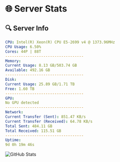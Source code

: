 # 🌐 Server Stats
## 🔍 Server Info
```yaml
CPU: Intel(R) Xeon(R) CPU E5-2699 v4 @ 1373.96MHz
CPU Usage: 6.50%
Cores: 44P | 88T
-----------------------------------
Memory:
Current Usage: 8.13 GB/503.74 GB
Available: 492.16 GB
-----------------------------------
Disk:
Current Usage: 25.89 GB/1.71 TB
Free: 1.60 TB
-----------------------------------
GPU:
No GPU detected
-----------------------------------
Network:
Current Transfer (Sent): 851.47 KB/s
Current Transfer (Received): 64.78 KB/s
Total Sent: 484.11 GB
Total Received: 115.51 GB
-----------------------------------
Uptime:
9d 0h 19m 46s
```
![GitHub Stats](https://img.shields.io/badge/Updated-2025-04-28_17:28:34-blue)